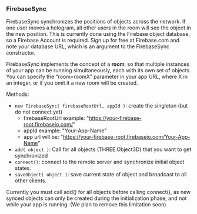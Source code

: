 
### FirebaseSync
FirebaseSync synchronizes the positions of objects across the network. If one user moves a hologram, all other users in the room will see the object in the new position. This is currently done using the Firebase object database, so a  Firebase Account is required.  Sign up for free at Firebase.com and note your database URL, which is an argument to the FirebaseSync constructor.  

FirebaseSync implements the concept of a **room**, so that multiple instances of your app can be running simultaneously, each with its own set of objects.  You can specify the “room=roomX” parameter in your app URL, where X in an integer, or if you omit it a new room will be created.

Methods:
* `new FirebaseSync( firebaseRootUrl, appId )`: create the singleton (but do not connect yet)
    * firebaseRootUrl example: "https://your-firebase-root.firebaseio.com/"
    * appId example: "Your-App-Name"
    * app url will be: "https://your-firebase-root.firebaseio.com/Your-App-Name"
* `add( object )`: Call for all objects (THREE.Object3D) that you want to get synchronized
* `connect()`: connect to the remote server and synchronize initial object states.  
* `saveObject( object )`: save current state of object and broadcast to all other clients.

Currently you must call add() for all objects before calling connect(), as new synced objects can only be created during the initialization phase, and not while your app is running.  (We plan to remove this limitation soon)


[Repo README]: https://github.com/AltspaceVR/AltspaceSDK
[ObjectControls]: https://github.com/cabbibo/ObjectControls
[DragPlaneEffect]: ../../src/DragPlaneEffect.js